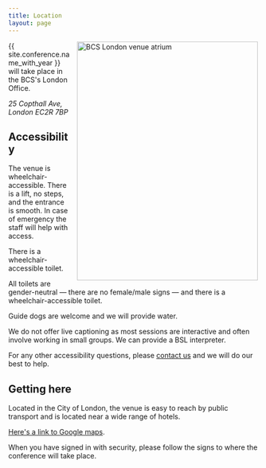 ```yaml
---
title: Location
layout: page
---
```


<img style="margin: 0px 3px 15px 15px; float: right;" src="{{ '/images/venue-interior.jpg' | relative_url }}" alt="BCS London venue atrium" width="363" height="480" />

{{ site.conference.name_with_year }} will take place in the BCS's London Office.

<address>
25 Copthall Ave,
London
EC2R 7BP
</address>

<h2>Accessibility</h2>

The venue is wheelchair-accessible. There is a lift, no steps, and the entrance is smooth. In case of emergency the staff will help with access.

There is a wheelchair-accessible toilet.

All toilets are gender-neutral — there are no female/male signs — and there is a wheelchair-accessible toilet.

Guide dogs are welcome and we will provide water.

We do not offer live captioning as most sessions are interactive and often involve working in small groups. We can provide a BSL interpreter.

For any other accessibility questions, please <a href="mailto:admin@spaconference.org">contact us</a> and we will do our best to help.

<h2>Getting here</h2>

Located in the City of London, the venue is easy to reach by public transport and is located near a wide range of hotels.

[Here's a link to Google maps](https://www.google.com/maps?ll=51.51598,-0.087472&z=15&t=m&hl=en-US&gl=US&mapclient=embed&q=25+Copthall+Ave+London+EC2R+7BP).


When you have signed in with security, please follow the signs to where the conference will take place.

